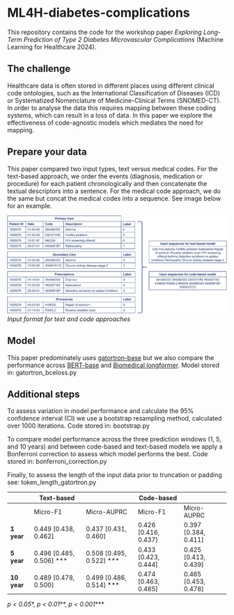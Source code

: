 # ML4H-diabetes-complications
This repository contains the code for the workshop paper *Exploring Long-Term Prediction of Type 2 Diabetes Microvascular Complications* (Machine Learning for Healthcare 2024).

## The challenge
Healthcare data is often stored in different places using different clinical code ontologies, such as the International Classification of Diseases (ICD) or Systematized Nomenclature of Medicine-Clinical Terms (SNOMED-CT). In order to analyse the data this requires mapping between these coding systems, which can result in a loss of data. In this paper we explore the effectiveness of code-agnostic models which mediates the need for mapping.

## Prepare your data 
This paper compared two input types, text versus medical codes. For the text-based approach, we order the events (diagnosis, medication or procedure) for each patient chronologically and then concatenate the textual descriptors into a sentence. For the medical code approach, we do the same but concat the medical codes into a sequence. See image below for an example.

![Input format for text and code approaches](images/sentences.png)
*Input format for text and code approaches*

## Model 
This paper predominately uses [gatortron-base](https://huggingface.co/UFNLP/gatortron-base) but we also compare the performance across [BERT-base](https://huggingface.co/google-bert/bert-base-uncased) and [Biomedical longformer](https://huggingface.co/kiddothe2b/biomedical-longformer-base).
Model stored in: gatortron_bceloss.py

## Additional steps
To assess variation in model performance and calculate the 95% confidence interval (CI) we use a bootstrap resampling method, calculated over 1000 iterations. Code stored in: bootstrap.py

To compare model performance across the three prediction windows (1, 5, and 10 years) and between code-based and text-based models we apply a Bonferroni correction to assess which model performs the best. Code stored in: bonferroni_correction.py

Finally, to assess the length of the input data prior to truncation or padding see: token_length_gatortron.py 

|            | Text-based                 |                         | Code-based                 |                         |
|------------|----------------------------|-------------------------|----------------------------|-------------------------|
|            | Micro-F1                   | Micro-AUPRC             | Micro-F1                   | Micro-AUPRC             |
| **1 year** | 0.449  [0.438, 0.462]      | 0.437  [0.431, 0.460]   | 0.426 [0.416, 0.437]       | 0.397 [0.384, 0.411]    |
| **5 year** | 0.496  [0.485, 0.506] ***  | 0.508 [0.495, 0.522] ***| 0.433 [0.423, 0.444]       | 0.425 [0.413, 0.439]    |
| **10 year**| 0.489 [0.478, 0.500]       | 0.499 [0.486, 0.514] ***| 0.474 [0.463, 0.485]       | 0.465 [0.453, 0.478]    |

*p < 0.05**, *p < 0.01***, *p < 0.001****



